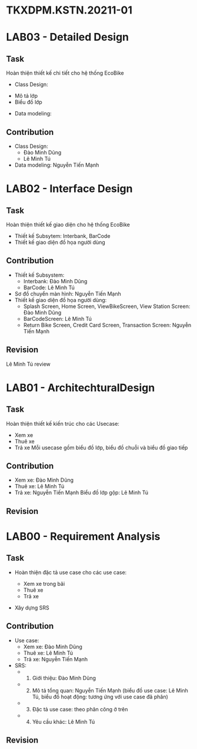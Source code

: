# TKXDPM.KSTN.20211-01
# LAB03 - Detailed Design

## Task
Hoàn thiện thiết kế chi tiết cho hệ thống EcoBike
- Class Design:
 + Mô tả lớp
 + Biểu đồ lớp
- Data modeling:
## Contribution
- Class Design:
  + Đào Minh Dũng
  + Lê Minh Tú
- Data modeling: Nguyễn Tiến Mạnh

# LAB02 - Interface Design

## Task
Hoàn thiện thiết kế giao diện cho hệ thống EcoBike
- Thiết kế Subsytem: Interbank, BarCode
- Thiết kế giao diện đồ họa người dùng
## Contribution
- Thiết kế Subsystem:
  + Interbank: Đào Minh Dũng
  + BarCode: Lê Minh Tú
- Sơ đồ chuyển màn hình: Nguyễn Tiến Mạnh
- Thiết kế giao diện đồ họa người dùng:
  + Splash Screen, Home Screen, ViewBikeScreen, View Station Screen: Đào Minh Dũng
  + BarCodeScreen: Lê Minh Tú
  + Return Bike Screen, Credit Card Screen, Transaction Screen: Nguyễn Tiến Mạnh
## Revision
Lê Minh Tú review


# LAB01 - ArchitechturalDesign
## Task
Hoàn thiện thiết kế kiến trúc cho các Usecase:
- Xem xe
- Thuê xe
- Trả xe
Mỗi usecase gồm biểu đồ lớp, biểu đồ chuỗi và biểu đồ giao tiếp

## Contribution
- Xem xe: Đào Minh Dũng
- Thuê xe: Lê Minh Tú
- Trả xe: Nguyễn Tiến Mạnh
Biểu đồ lớp gộp: Lê Minh Tú

## Revision

# LAB00 - Requirement Analysis
## Task
- Hoàn thiện đặc tả use case cho các use case: 
  + Xem xe trong bãi
  + Thuê xe
  + Trả xe

- Xây dựng SRS

## Contribution
- Use case:
  + Xem xe: Đào Minh Dũng
  + Thuê xe: Lê Minh Tú
  + Trả xe: Nguyễn Tiến Mạnh
- SRS:
  + 1. Giới thiệu: Đào Minh Dũng
  + 2. Mô tả tổng quan: Nguyễn Tiến Mạnh 
(biểu đồ use case: Lê Minh Tú, biểu đồ hoạt động: tương ứng với use case đã phân)
  + 3. Đặc tả use case: theo phân công ở trên
  + 4. Yêu cầu khác: Lê Minh Tú

## Revision
